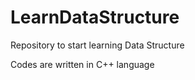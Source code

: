 # LearnDataStructure
Repository to start learning Data Structure

Codes are written in C++ language
